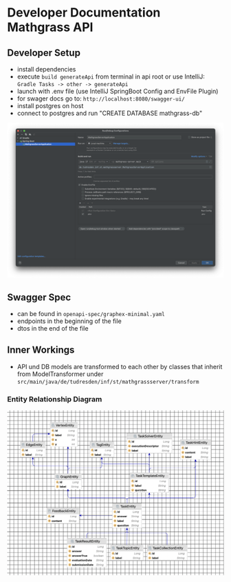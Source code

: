 # Developer Documentation Mathgrass API
## Developer Setup
- install dependencies
- execute `build generateApi` from terminal in api root or use IntelliJ: `Gradle Tasks -> other -> generateApi`
- launch with .env file (use IntelliJ SpringBoot Config and EnvFile Plugin)
- for swager docs go to: `http://localhost:8080/swagger-ui/`
- install postgres on host
- connect to postgres and run "CREATE DATABASE mathgrass-db"

![IntelliJ Setup](docs/intellij-debug-setup.png?raw=true "IntelliJ Setup")


## Swagger Spec
- can be found in `openapi-spec/graphex-minimal.yaml`
- endpoints in the beginning of the file
- dtos in the end of the file

## Inner Workings
- API und DB models are transformed to each other by classes that inherit from ModelTransformer under `src/main/java/de/tudresden/inf/st/mathgrassserver/transform`



### Entity Relationship Diagram

![Entity Relationship Diagram](docs/er-diagram.png?raw=true "Entity Relationship Diagram")



